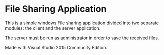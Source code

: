 File Sharing Application
==========

This is a simple windows File sharing application divided into two separate modules: the client and the server application.

The server must be run as administrator in order to save the received files.

Made with Visual Studio 2015 Community Edition.
